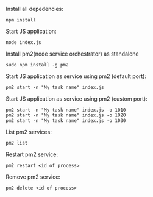 Install all depedencies: 
```
npm install
```

Start JS application:
```
node index.js
```

Install pm2(node service orchestrator) as standalone 
```
sudo npm install -g pm2
```

Start JS application as service using pm2 (default port):
```
pm2 start -n "My task name" index.js
```

Start JS application as service using pm2 (custom port):
```
pm2 start -n "My task name" index.js -o 1010
pm2 start -n "My task name" index.js -o 1020
pm2 start -n "My task name" index.js -o 1030
```

List pm2 services:
```
pm2 list
```

Restart pm2 service:
```
pm2 restart <id of process>
```

Remove pm2 service:
```
pm2 delete <id of process>
```
